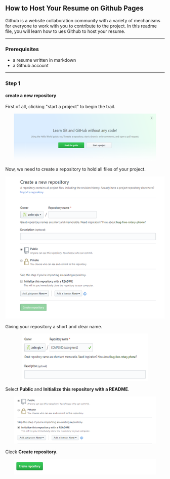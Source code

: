 ## How to Host Your Resume on Github Pages <br />
Github is a website collaboration community with a variety of mechanisms for everyone to work with you to contribute to the project. In this readme file, you will learn how to ues Github to host your resume. <br />
<hr>

### Prerequisites <br />
* a resume written in markdown <br />
* a Github account <br />

<hr>

### Step 1 <br />
#### create a new repository <br />
First of all, clicking "start a project" to begin the trail. <br />
<div align=center><img width="450" height="150" src="https://github.com/zelin-qiu/comp3040-assignment2/blob/master/img/startaproject.png"/></div>


Now, we need to create a repository to hold all files of your project. <br />
<div align=center><img width="600" height="450" src="https://github.com/zelin-qiu/comp3040-assignment2/blob/master/img/createpage.png"/></div>

Giving your repository a short and clear name. <br />
<div align=center><img width="400" height="150" src="https://github.com/zelin-qiu/comp3040-assignment2/blob/master/img/name.png"/></div>

Select **Public** and **Initialize this repository with a README**. <br />
<div align=center><img width="450" height="150" src="https://github.com/zelin-qiu/comp3040-assignment2/blob/master/img/public.png"/></div>

Cleck **Create repository**.
<div align=center><img width="450" height="50" src="https://github.com/zelin-qiu/comp3040-assignment2/blob/master/img/confirm.png"/></div>


